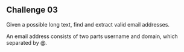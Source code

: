 ## Challenge 03

Given a possible long text, find and extract valid email addresses.

An email address consists of two parts username and domain, which separated by @.